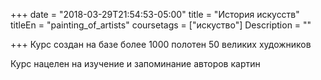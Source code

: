 +++
date = "2018-03-29T21:54:53-05:00"
title = "История искусств"
titleEn = "painting_of_artists"
coursetags = ["искуство"]
Description = ""

+++
Курс создан на базе более 1000 полотен 50 великих художников

Курс нацелен на изучение и запоминание авторов картин
